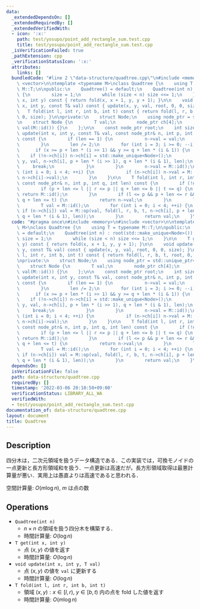 ```yaml
---
data:
  _extendedDependsOn: []
  _extendedRequiredBy: []
  _extendedVerifiedWith:
  - icon: ':x:'
    path: test/yosupo/point_add_rectangle_sum.test.cpp
    title: test/yosupo/point_add_rectangle_sum.test.cpp
  _isVerificationFailed: true
  _pathExtension: cpp
  _verificationStatusIcon: ':x:'
  attributes:
    links: []
  bundledCode: "#line 2 \"data-structure/quadtree.cpp\"\n#include <memory>\n#include\
    \ <vector>\n\ntemplate <typename M>\nclass Quadtree {\n    using T = typename\
    \ M::T;\n\npublic:\n    Quadtree() = default;\n    Quadtree(int n) : root(std::make_unique<Node>())\
    \ {\n        size = 1;\n        while (size < n) size <<= 1;\n    }\n\n    T get(int\
    \ x, int y) const { return fold(x, x + 1, y, y + 1); }\n\n    void update(int\
    \ x, int y, const T& val) const { update(x, y, val, root, 0, 0, size); }\n\n \
    \   T fold(int l, int r, int b, int t) const { return fold(l, r, b, t, root, 0,\
    \ 0, size); }\n\nprivate:\n    struct Node;\n    using node_ptr = std::unique_ptr<Node>;\n\
    \n    struct Node {\n        T val;\n        node_ptr ch[4];\n        Node() :\
    \ val(M::id()) {}\n    };\n\n    const node_ptr root;\n    int size;\n\n    void\
    \ update(int x, int y, const T& val, const node_ptr& n, int p, int q, int len)\
    \ const {\n        if (len == 1) {\n            n->val = val;\n            return;\n\
    \        }\n        len /= 2;\n        for (int i = 3; i >= 0; --i) {\n      \
    \      if (x >= p + len * (i >> 1) && y >= q + len * (i & 1)) {\n            \
    \    if (!n->ch[i]) n->ch[i] = std::make_unique<Node>();\n                update(x,\
    \ y, val, n->ch[i], p + len * (i >> 1), q + len * (i & 1), len);\n           \
    \     break;\n            }\n        }\n        n->val = M::id();\n        for\
    \ (int i = 0; i < 4; ++i) {\n            if (n->ch[i]) n->val = M::op(n->val,\
    \ n->ch[i]->val);\n        }\n    }\n\n    T fold(int l, int r, int b, int t,\
    \ const node_ptr& n, int p, int q, int len) const {\n        if (!n) return M::id();\n\
    \        if (p + len <= l || r <= p || q + len <= b || t <= q) {\n           \
    \ return M::id();\n        }\n        if (l <= p && p + len <= r && b <= q &&\
    \ q + len <= t) {\n            return n->val;\n        }\n        len /= 2;\n\
    \        T val = M::id();\n        for (int i = 0; i < 4; ++i) {\n           \
    \ if (n->ch[i]) val = M::op(val, fold(l, r, b, t, n->ch[i], p + len * (i >> 1),\
    \ q + len * (i & 1), len));\n        }\n        return val;\n    }\n};\n"
  code: "#pragma once\n#include <memory>\n#include <vector>\n\ntemplate <typename\
    \ M>\nclass Quadtree {\n    using T = typename M::T;\n\npublic:\n    Quadtree()\
    \ = default;\n    Quadtree(int n) : root(std::make_unique<Node>()) {\n       \
    \ size = 1;\n        while (size < n) size <<= 1;\n    }\n\n    T get(int x, int\
    \ y) const { return fold(x, x + 1, y, y + 1); }\n\n    void update(int x, int\
    \ y, const T& val) const { update(x, y, val, root, 0, 0, size); }\n\n    T fold(int\
    \ l, int r, int b, int t) const { return fold(l, r, b, t, root, 0, 0, size); }\n\
    \nprivate:\n    struct Node;\n    using node_ptr = std::unique_ptr<Node>;\n\n\
    \    struct Node {\n        T val;\n        node_ptr ch[4];\n        Node() :\
    \ val(M::id()) {}\n    };\n\n    const node_ptr root;\n    int size;\n\n    void\
    \ update(int x, int y, const T& val, const node_ptr& n, int p, int q, int len)\
    \ const {\n        if (len == 1) {\n            n->val = val;\n            return;\n\
    \        }\n        len /= 2;\n        for (int i = 3; i >= 0; --i) {\n      \
    \      if (x >= p + len * (i >> 1) && y >= q + len * (i & 1)) {\n            \
    \    if (!n->ch[i]) n->ch[i] = std::make_unique<Node>();\n                update(x,\
    \ y, val, n->ch[i], p + len * (i >> 1), q + len * (i & 1), len);\n           \
    \     break;\n            }\n        }\n        n->val = M::id();\n        for\
    \ (int i = 0; i < 4; ++i) {\n            if (n->ch[i]) n->val = M::op(n->val,\
    \ n->ch[i]->val);\n        }\n    }\n\n    T fold(int l, int r, int b, int t,\
    \ const node_ptr& n, int p, int q, int len) const {\n        if (!n) return M::id();\n\
    \        if (p + len <= l || r <= p || q + len <= b || t <= q) {\n           \
    \ return M::id();\n        }\n        if (l <= p && p + len <= r && b <= q &&\
    \ q + len <= t) {\n            return n->val;\n        }\n        len /= 2;\n\
    \        T val = M::id();\n        for (int i = 0; i < 4; ++i) {\n           \
    \ if (n->ch[i]) val = M::op(val, fold(l, r, b, t, n->ch[i], p + len * (i >> 1),\
    \ q + len * (i & 1), len));\n        }\n        return val;\n    }\n};"
  dependsOn: []
  isVerificationFile: false
  path: data-structure/quadtree.cpp
  requiredBy: []
  timestamp: '2022-03-06 20:10:50+09:00'
  verificationStatus: LIBRARY_ALL_WA
  verifiedWith:
  - test/yosupo/point_add_rectangle_sum.test.cpp
documentation_of: data-structure/quadtree.cpp
layout: document
title: Quadtree
---
```


## Description

四分木は，二次元領域を扱うデータ構造である．この実装では，可換モノイドの一点更新と長方形領域和を扱う．一点更新は高速だが，長方形領域取得は最悪計算量が悪い．実用上は愚直よりは高速であると思われる．

空間計算量: $O(m\log n)$, $m$ は点の数

## Operations

- `Quadtree(int n)`
    - $n \times n$ の領域を扱う四分木を構築する．
    - 時間計算量: $O(\log n)$
- `T get(int x, int y)`
    - 点 $(x, y)$ の値を返す
    - 時間計算量: $O(\log n)$
- `void update(int x, int y, T val)`
    - 点 $(x, y)$ の値を `val` に更新する
    - 時間計算量: $O(\log n)$
- `T fold(int l, int r, int b, int t)`
    - 領域 ${(x, y) : x \in [l, r),\ y \in [b, t)}$ 内の点を fold した値を返す
    - 時間計算量: $O(m\log n)$